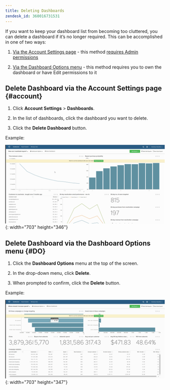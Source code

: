 ```yaml
---
title: Deleting Dashboards
zendesk_id: 360016731531
---
```


If you want to keep your dashboard list from becoming too cluttered, you can delete a dashboard if it’s no longer required. This can be accomplished in one of two ways:

1. [Via the Account Settings page](../#account) - this method [requires Admin permissions](../../administrator/user-management/user-management.md)

1. [Via the Dashboard Options menu](../#DO) - this method requires you to own the dashboard or have Edit permissions to it

## Delete Dashboard via the Account Settings page {#account}

1. Click **Account Settings** > **Dashboards**.

1. In the list of dashboards, click the dashboard you want to delete.

1. Click the **Delete Dashboard** button.

Example:

![delete dashboard](../../assets/deleting_dash.gif){: width="703" height="346"}

## Delete Dashboard via the Dashboard Options menu {#DO}

1. Click the **Dashboard Options** menu at the top of the screen.

1. In the drop-down menu, click **Delete**.

1. When prompted to confirm, click the **Delete** button.

Example:

![delete dashboard](../../assets/deleting_dash_2.gif){: width="703" height="347"}
